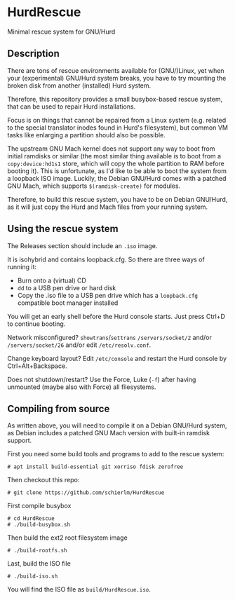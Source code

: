 # HurdRescue

Minimal rescue system for GNU/Hurd

## Description

There are tons of rescue environments available for (GNU/)Linux, yet when your (experimental) GNU/Hurd system breaks,
you have to try mounting the broken disk from another (installed) Hurd system.

Therefore, this repository provides a small busybox-based rescue system, that can be used to repair Hurd installations.

Focus is on things that cannot be repaired from a Linux system (e.g. related to the special translator inodes found in
Hurd's filesystem), but common VM tasks like enlarging a partition should also be possible.

The upstream GNU Mach kernel does not support any way to boot from initial ramdisks or similar (the most similar thing available
is to boot from a `copy:device:hd1s1` store, which will copy the whole partition to RAM before booting it). This is unfortunate,
as I'd like to be able to boot the system from a loopback ISO image. Luckily, the Debian GNU/Hurd comes with a patched
GNU Mach, which supports `$(ramdisk-create)` for modules.

Therefore, to build this rescue system, you have to be on Debian GNU/Hurd, as it will just copy the Hurd and Mach files from
your running system.

## Using the rescue system

The Releases section should include an `.iso` image.

It is isohybrid and contains loopback.cfg. So there are three ways of running it:

- Burn onto a (virtual) CD
- `dd` to a USB pen drive or hard disk
- Copy the .iso file to a USB pen drive which has a `loopback.cfg` compatible boot manager installed

You will get an early shell before the Hurd console starts. Just press Ctrl+D to continue booting.

Network misconfigured? `showtrans`/`settrans` `/servers/socket/2` and/or `/servers/socket/26` and/or edit `/etc/resolv.conf`.

Change keyboard layout? Edit `/etc/console` and restart the Hurd console by Ctrl+Alt+Backspace.

Does not shutdown/restart? Use the Force, Luke (`-f`) after having unmounted (maybe also with Force)
all filesystems.

## Compiling from source

As written above, you will need to compile it on a Debian GNU/Hurd system, as Debian includes a patched
GNU Mach version with built-in ramdisk support.

First you need some build tools and programs to add to the rescue system:

    # apt install build-essential git xorriso fdisk zerofree

Then checkout this repo:

    # git clone https://github.com/schierlm/HurdRescue

First compile busybox

    # cd HurdRescue
    # ./build-busybox.sh

Then build the ext2 root filesystem image

    # ./build-rootfs.sh

Last, build the ISO file

    # ./build-iso.sh

You will find the ISO file as `build/HurdRescue.iso`.
